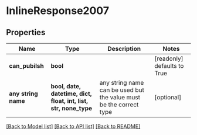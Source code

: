 # InlineResponse2007


## Properties
Name | Type | Description | Notes
------------ | ------------- | ------------- | -------------
**can_pubilsh** | **bool** |  | [readonly] defaults to True
**any string name** | **bool, date, datetime, dict, float, int, list, str, none_type** | any string name can be used but the value must be the correct type | [optional]

[[Back to Model list]](../README.md#documentation-for-models) [[Back to API list]](../README.md#documentation-for-api-endpoints) [[Back to README]](../README.md)


